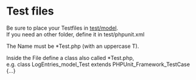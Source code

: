 # Test files
Be sure to place your Testfiles in [test/model](model).  
If you need an other folder, define it in test/phpunit.xml  

The Name must be *Test.php (with an uppercase T).  

Inside the File define a class also called *Test.php,  
e.g. class LogEntries_model_Test extends PHPUnit_Framework_TestCase {...}